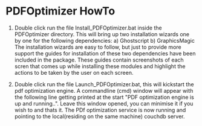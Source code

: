 # PDFOptimizer HowTo

1) Double click run the file Install_PDFOptimizer.bat inside the PDFOptimizer directory. This will bring up two installation wizards one by one for the following dependencies:
  a) Ghostscript
  b) GraphicsMagic
The installation wizards are easy to follow, but just to provide more support the guides for installation of these two dependencies have been included in the package. These guides contain screenshots of each scren that comes up while installing these modules and highlight the actions to be taken by the user on each screen.

2) Double click run the file Launch_PDFOptimizer.bat, this will kickstart the pdf optimization engine. A commandline (cmd) window will appear with the following line getting printed at the start "PDF optimization engine is up and running..". Leave this window opened, you can minimise it if you wish to and thats it. The PDf optimization service is now running and pointing to the local(residing on the same machine) couchdb server.
